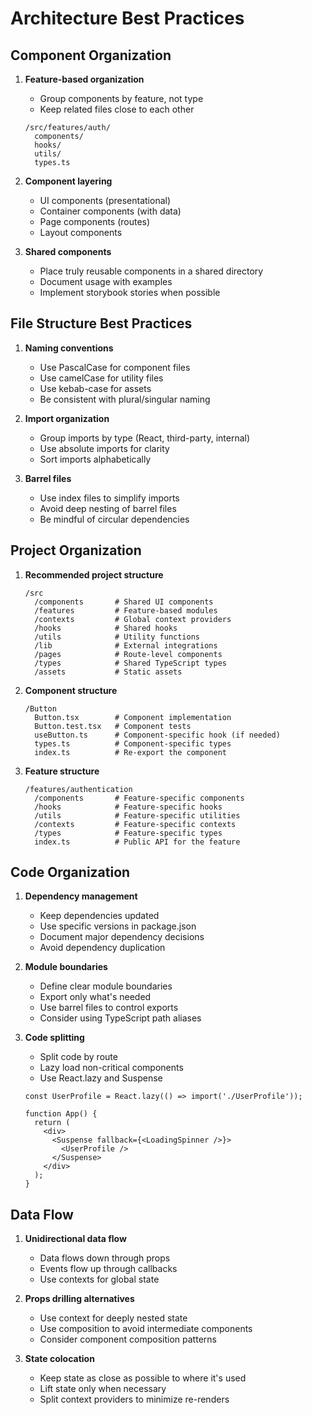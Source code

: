 
# Architecture Best Practices

## Component Organization

1. **Feature-based organization**
   - Group components by feature, not type
   - Keep related files close to each other
   ```
   /src/features/auth/
     components/
     hooks/
     utils/
     types.ts
   ```

2. **Component layering**
   - UI components (presentational)
   - Container components (with data)
   - Page components (routes)
   - Layout components

3. **Shared components**
   - Place truly reusable components in a shared directory
   - Document usage with examples
   - Implement storybook stories when possible

## File Structure Best Practices

1. **Naming conventions**
   - Use PascalCase for component files
   - Use camelCase for utility files
   - Use kebab-case for assets
   - Be consistent with plural/singular naming

2. **Import organization**
   - Group imports by type (React, third-party, internal)
   - Use absolute imports for clarity
   - Sort imports alphabetically

3. **Barrel files**
   - Use index files to simplify imports
   - Avoid deep nesting of barrel files
   - Be mindful of circular dependencies

## Project Organization

1. **Recommended project structure**
   ```
   /src
     /components       # Shared UI components
     /features         # Feature-based modules
     /contexts         # Global context providers
     /hooks            # Shared hooks
     /utils            # Utility functions
     /lib              # External integrations
     /pages            # Route-level components
     /types            # Shared TypeScript types
     /assets           # Static assets
   ```

2. **Component structure**
   ```
   /Button
     Button.tsx        # Component implementation
     Button.test.tsx   # Component tests
     useButton.ts      # Component-specific hook (if needed)
     types.ts          # Component-specific types
     index.ts          # Re-export the component
   ```

3. **Feature structure**
   ```
   /features/authentication
     /components       # Feature-specific components
     /hooks            # Feature-specific hooks
     /utils            # Feature-specific utilities
     /contexts         # Feature-specific contexts
     /types            # Feature-specific types
     index.ts          # Public API for the feature
   ```

## Code Organization

1. **Dependency management**
   - Keep dependencies updated
   - Use specific versions in package.json
   - Document major dependency decisions
   - Avoid dependency duplication

2. **Module boundaries**
   - Define clear module boundaries
   - Export only what's needed
   - Use barrel files to control exports
   - Consider using TypeScript path aliases

3. **Code splitting**
   - Split code by route
   - Lazy load non-critical components
   - Use React.lazy and Suspense
   ```tsx
   const UserProfile = React.lazy(() => import('./UserProfile'));
   
   function App() {
     return (
       <div>
         <Suspense fallback={<LoadingSpinner />}>
           <UserProfile />
         </Suspense>
       </div>
     );
   }
   ```

## Data Flow

1. **Unidirectional data flow**
   - Data flows down through props
   - Events flow up through callbacks
   - Use contexts for global state

2. **Props drilling alternatives**
   - Use context for deeply nested state
   - Use composition to avoid intermediate components
   - Consider component composition patterns

3. **State colocation**
   - Keep state as close as possible to where it's used
   - Lift state only when necessary
   - Split context providers to minimize re-renders
